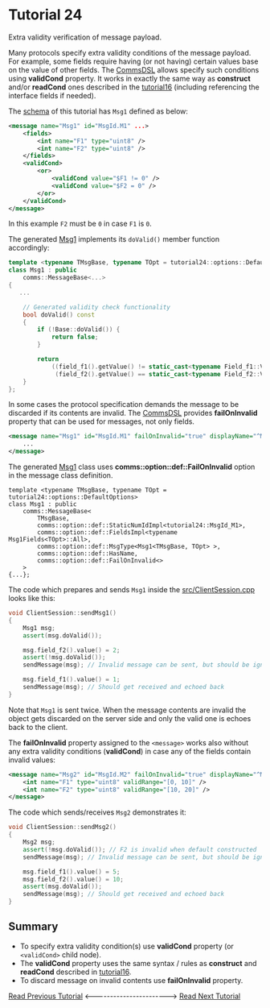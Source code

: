 # Tutorial 24
Extra validity verification of message payload.

Many protocols specify extra validity conditions of the message payload. For example,
some fields require having (or not having) certain values base on the value of other fields.
The [CommsDSL](https://github.com/commschamp/CommsDSL-Specification) allows specify such conditions
using **validCond** property. It works in exactly the same way as **construct** and/or **readCond** ones
described in the [tutorial16](../tutorial23) (including referencing the interface fields if needed).

The [schema](dsl/schema.xml) of this tutorial has `Msg1` defined as below:

```xml
<message name="Msg1" id="MsgId.M1" ...>
    <fields>
        <int name="F1" type="uint8" />
        <int name="F2" type="uint8" />
    </fields>
    <validCond>
        <or>
            <validCond value="$F1 != 0" />
            <validCond value="$F2 = 0" />
        </or>
    </validCond>
</message>
```
In this example `F2` must be `0` in case `F1` is `0`.

The generated [Msg1](include/tutorial24/message/Msg1.h) implements its `doValid()` member function accordingly:
```cpp
template <typename TMsgBase, typename TOpt = tutorial24::options::DefaultOptions>
class Msg1 : public
    comms::MessageBase<...>
{
   ...

    // Generated validity check functionality
    bool doValid() const
    {
        if (!Base::doValid()) {
            return false;
        }

        return
            ((field_f1().getValue() != static_cast<typename Field_f1::ValueType>(0U)) ||
             (field_f2().getValue() == static_cast<typename Field_f2::ValueType>(0U)));
    }
};
```

In some cases the protocol specification demands the message to be discarded if its contents are invalid.
The [CommsDSL](https://github.com/commschamp/CommsDSL-Specification) provides **failOnInvalid** property that
can be used for messages, not only fields.

```xml
<message name="Msg1" id="MsgId.M1" failOnInvalid="true" displayName="^Msg1Name">
    ...
</message>
```

The generated [Msg1](include/tutorial24/message/Msg1.h) class uses **comms::option::def::FailOnInvalid** option in the
message class definition.
```
template <typename TMsgBase, typename TOpt = tutorial24::options::DefaultOptions>
class Msg1 : public
    comms::MessageBase<
        TMsgBase,
        comms::option::def::StaticNumIdImpl<tutorial24::MsgId_M1>,
        comms::option::def::FieldsImpl<typename Msg1Fields<TOpt>::All>,
        comms::option::def::MsgType<Msg1<TMsgBase, TOpt> >,
        comms::option::def::HasName,
        comms::option::def::FailOnInvalid<>
    >
{...};
```

The code which prepares and sends `Msg1` inside the [src/ClientSession.cpp](src/ClientSession.cpp) looks like this:
```cpp
void ClientSession::sendMsg1()
{
    Msg1 msg;
    assert(msg.doValid());

    msg.field_f2().value() = 2;
    assert(!msg.doValid());
    sendMessage(msg); // Invalid message can be sent, but should be ignored on reception

    msg.field_f1().value() = 1;
    sendMessage(msg); // Should get received and echoed back
}
```
Note that `Msg1` is sent twice. When the message contents are invalid the object gets discarded on the server side and only
the valid one is echoes back to the client.

The **failOnInvalid** property assigned to the `<message>` works also without any extra validity conditions (**validCond**) in
case any of the fields contain invalid values:
```xml
<message name="Msg2" id="MsgId.M2" failOnInvalid="true" displayName="^Msg2Name">
    <int name="F1" type="uint8" validRange="[0, 10]" />
    <int name="F2" type="uint8" validRange="[10, 20]" />
</message>
```

The code which sends/receives `Msg2` demonstrates it:
```cpp
void ClientSession::sendMsg2()
{
    Msg2 msg;
    assert(!msg.doValid()); // F2 is invalid when default constructed
    sendMessage(msg); // Invalid message can be sent, but should be ignored on reception

    msg.field_f1().value() = 5;
    msg.field_f2().value() = 10;
    assert(msg.doValid());
    sendMessage(msg); // Should get received and echoed back
}
```

## Summary
- To specify extra validity condition(s) use **validCond** property (or `<validCond>` child node).
- The **validCond** property uses the same syntax / rules as **construct** and **readCond** described in [tutorial16](../tutorial16).
- To discard message on invalid contents use **failOnInvalid** property.

[Read Previous Tutorial](../tutorial23) &lt;-----------------------&gt; [Read Next Tutorial](../tutorial25) 
